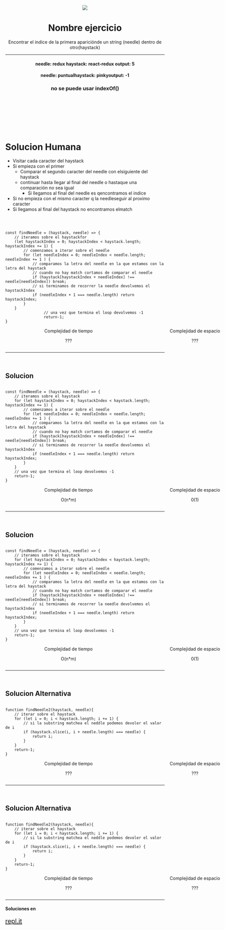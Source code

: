 


<p align='center'>
        <img src='https://static.wixstatic.com/media/85087f_0d84cbeaeb824fca8f7ff18d7c9eaafd~mv2.png/v1/fill/w_160,h_30,al_c,q_85,usm_0.66_1.00_0.01/Logo_completo_Color_1PNG.webp' </img>
</p>


<h1 align='center'>Nombre ejercicio</h1>

<div>
<p align='center'>Encontrar el indice de la primera apariciónde un string (needle) dentro de otro(haystack)</p>
<hr>


<h4 align='center'>
needle: redux haystack: react-redux output: 5 
</h4>
<h4 align='center'>
needle: puntualhaystack: pinkyoutput: -1
</h4>
</div>

<h3 align='center'>no se puede usar indexOf()</h3>
<br/>
<br/>
<br/>
<br/>
<br/>
<br/>
<h1> Solucion Humana</h1>

- Visitar cada caracter del haystack
- Si empieza con el primer
    - Comparar el segundo caracter del needle con elsiguiente del haystack
    - continuar hasta llegar al final del needle o hastaque una comparación no sea igual
        - Si llegamos al final del needle es qencontramos el indice
- Si no empieza con el mismo caracter q la needleseguir al proximo caracter
- Si llegamos al final del haystack no encontramos elmatch

<br/>
<pre><code>
const findNeedle = (haystack, needle) => {
    // iteramos sobre el haystackfor 
    (let haystackIndex = 0; haystackIndex < haystack.length; haystackIndex += 1) {
        // comenzamos a iterar sobre el needle
        for (let needleIndex = 0; needleIndex < needle.length; needleIndex += 1 ) {
            // comparamos la letra del needle en la que estamos con la letra del haystack
            // cuando no hay match cortamos de comparar el needle
            if (haystack[haystackIndex + needleIndex] !== needle[needleIndex]) break;
            // si terminamos de recorrer la needle devolvemos el haystackIndex
            if (needleIndex + 1 === needle.length) return haystackIndex;
        } 
    }
                 // una vez que termina el loop devolvemos -1
                 return-1;
}
</code></pre>

<div style="display:grid ;justify-content: space-evenly; grid-template-columns: 400px 400px ;">
    <div align="center">
        Complejidad de tiempo
            <p>???</p>
    </div>
    <div align="center">
        Complejidad de espacio
            <p>???</p>
    </div>
</div>
<hr>
<br/>
<h2>Solucion</h2>
<pre><code>
const findNeedle = (haystack, needle) => {
    // iteramos sobre el haystack
    for (let haystackIndex = 0; haystackIndex < haystack.length; haystackIndex += 1) {
        // comenzamos a iterar sobre el needle
        for (let needleIndex = 0; needleIndex < needle.length; needleIndex += 1 ) {
            // comparamos la letra del needle en la que estamos con la letra del haystack
            // cuando no hay match cortamos de comparar el needle
            if (haystack[haystackIndex + needleIndex] !== needle[needleIndex]) break;
            // si terminamos de recorrer la needle devolvemos el haystackIndex
            if (needleIndex + 1 === needle.length) return haystackIndex;
        }  
    }
    // una vez que termina el loop devolvemos -1
    return-1;
}
</code></pre>

<div style="display:grid ;justify-content: space-evenly; grid-template-columns: 400px 400px ;">
    <div align="center">
        Complejidad de tiempo
            <p>O(n*m)</p>
    </div>
    <div align="center">
        Complejidad de espacio
            <p>0(1)</p>
    </div>
</div>

<hr>
<br/>
<h2>Solucion</h2>
<pre><code>
const findNeedle = (haystack, needle) => {
    // iteramos sobre el haystack
    for (let haystackIndex = 0; haystackIndex < haystack.length; haystackIndex += 1) {
        // comenzamos a iterar sobre el needle
        for (let needleIndex = 0; needleIndex < needle.length; needleIndex += 1 ) {
            // comparamos la letra del needle en la que estamos con la letra del haystack
            // cuando no hay match cortamos de comparar el needle
            if (haystack[haystackIndex + needleIndex] !== needle[needleIndex]) break;
            // si terminamos de recorrer la needle devolvemos el haystackIndex
            if (needleIndex + 1 === needle.length) return haystackIndex;
        }
    }
    // una vez que termina el loop devolvemos -1
    return-1;
}
</code></pre>

<div style="display:grid ;justify-content: space-evenly; grid-template-columns: 400px 400px ;">
    <div align="center">
        Complejidad de tiempo
            <p>O(n*m)</p>
    </div>
    <div align="center">
        Complejidad de espacio
            <p>0(1)</p>
    </div>
</div>

<hr>
<br/>
<h2>Solucion Alternativa</h2>
<pre><code>
function findNeedle2(haystack, needle){
    // iterar sobre el haystack
    for (let i = 0; i < haystack.length; i += 1) {
        // si la substring matchea el neddle podemos devoler el valor de i
        if (haystack.slice(i, i + needle.length) === needle) {
            return i;      
        }  
    }
    return-1;
}
</code></pre>

<div style="display:grid ;justify-content: space-evenly; grid-template-columns: 400px 400px ;">
    <div align="center">
        Complejidad de tiempo
            <p>???</p>
    </div>
    <div align="center">
        Complejidad de espacio
            <p>???</p>
    </div>
</div>

<hr>
<br/>
<h2>Solucion Alternativa</h2>
<pre><code>
function findNeedle2(haystack, needle){
    // iterar sobre el haystack
    for (let i = 0; i < haystack.length; i += 1) {
        // si la substring matchea el neddle podemos devoler el valor de i
        if (haystack.slice(i, i + needle.length) === needle) {
            return i;
        }
    }
    return-1;
}
</code></pre>

<div style="display:grid ;justify-content: space-evenly; grid-template-columns: 400px 400px ;">
    <div align="center">
        Complejidad de tiempo
            <p>???</p>
    </div>
    <div align="center">
        Complejidad de espacio
            <p>???</p>
    </div>
</div>
<hr>
<h4>Soluciones en</h4>
<a style="font-size:20px" href="https://repl.it/Jc2b/0">repl.it</a>


